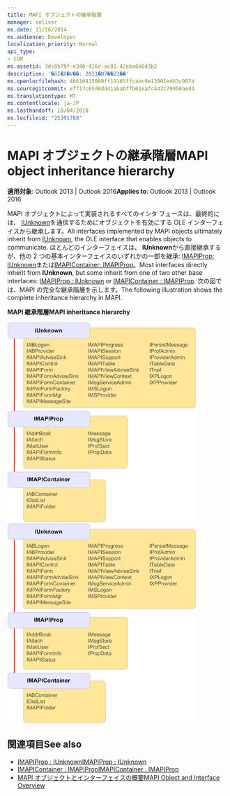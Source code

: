 ```yaml
---
title: MAPI オブジェクトの継承階層
manager: soliver
ms.date: 11/16/2014
ms.audience: Developer
localization_priority: Normal
api_type:
- COM
ms.assetid: 3dc0b79f-e346-416d-ac81-42eba6b6d3b2
description: '�ŏI�X�V��: 2011�N7��23��'
ms.openlocfilehash: 4b610415089ff19165ffcabc9e13901ed63c907d
ms.sourcegitcommit: ef717c65d8dd41ababffb01eafc443c79950aed4
ms.translationtype: MT
ms.contentlocale: ja-JP
ms.lasthandoff: 10/04/2018
ms.locfileid: "25391788"
---
```

# <a name="mapi-object-inheritance-hierarchy"></a><span data-ttu-id="7c79b-103">MAPI オブジェクトの継承階層</span><span class="sxs-lookup"><span data-stu-id="7c79b-103">MAPI object inheritance hierarchy</span></span>

<span data-ttu-id="7c79b-104">**適用対象**: Outlook 2013 | Outlook 2016</span><span class="sxs-lookup"><span data-stu-id="7c79b-104">**Applies to**: Outlook 2013 | Outlook 2016</span></span> 
  
<span data-ttu-id="7c79b-105">MAPI オブジェクトによって実装されるすべてのインタ フェースは、最終的には、 [IUnknown](https://msdn.microsoft.com/library/33f1d79a-33fc-4ce5-a372-e08bda378332%28Office.15%29.aspx)を通信するためにオブジェクトを有効にする OLE インターフェイスから継承します。</span><span class="sxs-lookup"><span data-stu-id="7c79b-105">All interfaces implemented by MAPI objects ultimately inherit from [IUnknown](https://msdn.microsoft.com/library/33f1d79a-33fc-4ce5-a372-e08bda378332%28Office.15%29.aspx), the OLE interface that enables objects to communicate.</span></span> <span data-ttu-id="7c79b-106">ほとんどのインターフェイスは、 **IUnknown**から直接継承するが、他の 2 つの基本インターフェイスのいずれかの一部を継承: [IMAPIProp: IUnknown](imapipropiunknown.md)または[IMAPIContainer: IMAPIProp](imapicontainerimapiprop.md)。</span><span class="sxs-lookup"><span data-stu-id="7c79b-106">Most interfaces directly inherit from **IUnknown**, but some inherit from one of two other base interfaces: [IMAPIProp : IUnknown](imapipropiunknown.md) or [IMAPIContainer : IMAPIProp](imapicontainerimapiprop.md).</span></span> <span data-ttu-id="7c79b-107">次の図では、MAPI の完全な継承階層を示します。</span><span class="sxs-lookup"><span data-stu-id="7c79b-107">The following illustration shows the complete inheritance hierarchy in MAPI.</span></span>
  
<span data-ttu-id="7c79b-108">**MAPI 継承階層**</span><span class="sxs-lookup"><span data-stu-id="7c79b-108">**MAPI inheritance hierarchy**</span></span>
  
<span data-ttu-id="7c79b-109">![MAPI の継承の階層構造](media/amapi_06.gif "MAPI の継承の階層構造")</span><span class="sxs-lookup"><span data-stu-id="7c79b-109">![MAPI inheritance hierarchy](media/amapi_06.gif "MAPI inheritance hierarchy")</span></span>
  
## <a name="see-also"></a><span data-ttu-id="7c79b-110">関連項目</span><span class="sxs-lookup"><span data-stu-id="7c79b-110">See also</span></span>

- [<span data-ttu-id="7c79b-111">IMAPIProp : IUnknown</span><span class="sxs-lookup"><span data-stu-id="7c79b-111">IMAPIProp : IUnknown</span></span>](imapipropiunknown.md) 
- [<span data-ttu-id="7c79b-112">IMAPIContainer : IMAPIProp</span><span class="sxs-lookup"><span data-stu-id="7c79b-112">IMAPIContainer : IMAPIProp</span></span>](imapicontainerimapiprop.md)
- [<span data-ttu-id="7c79b-113">MAPI オブジェクトとインターフェイスの概要</span><span class="sxs-lookup"><span data-stu-id="7c79b-113">MAPI Object and Interface Overview</span></span>](mapi-object-and-interface-overview.md)

